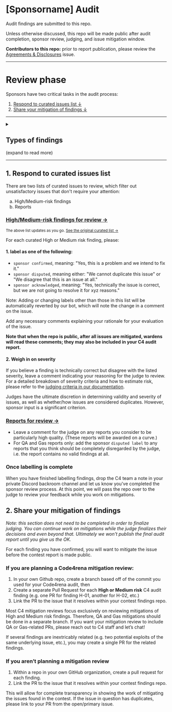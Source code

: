 
# [Sponsorname] Audit

Audit findings are submitted to this repo.

Unless otherwise discussed, this repo will be made public after audit completion, sponsor review, judging, and issue mitigation window.

**Contributors to this repo:** prior to report publication, please review the [Agreements & Disclosures](/issues/1) issue.

---
# Review phase 

Sponsors have two critical tasks in the audit process:
<var>
1. [Respond to curated issues list ↓](#1-respond-to-curated-issues-list)
2. [Share your mitigation of findings ↓](#2-share-your-mitigation-of-findings)

<hr>
  <details>
  <summary>&nbsp;&nbsp;&nbsp;&nbsp;&nbsp;<h2>Types of findings</h2> (expand to read more)</summary>

### High or Medium risk findings
Wardens submit issues without seeing each other's submissions, so keep in mind that there will always be findings that are duplicates. For all issues labeled `3 (High Risk)` or `2 (Medium Risk)`, these have been pre-sorted for you so that there is only one primary issue open per unique finding. All duplicates have been labeled `duplicate`, linked to a primary issue, and closed.


### QA reports, Gas reports, and Analyses

All warden submissions in these three categories are submitted as bulk listings of issues and recommendations:

- **[QA reports](https://docs.code4rena.com/roles/wardens/judging-criteria#qa-reports-low-non-critical)** include *all* low severity and non-critical findings from an individual warden.
- **[Gas reports](https://docs.code4rena.com/roles/wardens/judging-criteria#gas-reports)** include *all* gas optimization recommendations from an individual warden.
- **[Analyses](https://docs.code4rena.com/roles/sponsors#analysis-pool)** contain high-level advice and review of the code: the "forest" to individual findings' "trees.”
</details>
<hr>

## 1. Respond to curated issues list
There are two lists of curated issues to review, which filter out unsatisfactory issues that don't require your attention: 

&nbsp;&nbsp;&nbsp;a. High/Medium-risk findings<br/>
&nbsp;&nbsp;&nbsp;b. Reports

### [High/Medium-risk findings for review →](../../issues?q=is%3Aopen+is%3Aissue+label%3A"2+(Med+Risk)"%2C"3+(High+Risk)"+-label%3A"unsatisfactory"%2C"insufficient+quality+report"%2C"sponsor+acknowledged"%2C"sponsor+confirmed"%2C"sponsor+disputed"+)
<sup>The above list updates as you go. [See the original curated list →](../../issues?q=is%3Aopen+is%3Aissue+label%3A"2+(Med+Risk)"%2C"3+(High+Risk)"+-label%3A"unsatisfactory"%2C"insufficient+quality+report"%2C"sponsor+acknowledged"%2C"sponsor+confirmed"%2C"sponsor+disputed"+)</sup>

For each curated High or Medium risk finding, please:

#### 1. label as one of the following:

- `sponsor confirmed`, meaning: "Yes, this is a problem and we intend to fix it."
- `sponsor disputed`, meaning either: "We cannot duplicate this issue" or "We disagree that this is an issue at all."
- `sponsor acknowledged`, meaning: "Yes, technically the issue is correct, but we are not going to resolve it for xyz reasons."

Note: Adding or changing labels other than those in this list will be automatically reverted by our bot, which will note the change in a comment on the issue. 

Add any necessary comments explaining your rationale for your evaluation of the issue. 

**Note that when the repo is public, after all issues are mitigated, wardens will read these comments; they may also be included in your C4 audit report.**

#### 2. Weigh in on severity 

If you believe a finding is technically correct but disagree with the listed severity, leave a comment indicating your reasoning for the judge to review.
For a detailed breakdown of severity criteria and how to estimate risk, please refer to the [judging criteria in our documentation](https://docs.code4rena.com/awarding/judging-criteria/severity-categorization).

Judges have the ultimate discretion in determining validity and severity of issues, as well as whether/how issues are considered duplicates. However, sponsor input is a significant criterion.

### [Reports for review →](../../issues?q=is%3Aopen+is%3Aissue+-label%3Aunsatisfactory+-label%3A%22insufficient+quality+report%22+-label%3A%22sponsor+acknowledged%22+-label%3A%22sponsor+confirmed%22+-label%3A%22sponsor+disputed%22+-label%3A%22judge+review+requested%22+label%3A%22QA+%28Quality+Assurance%29%22%2C%22G+%28Gas+Optimization%29%22%2C%22analysis-advanced%22+)
- Leave a comment for the judge on any reports you consider to be particularly high quality. (These reports will be awarded on a curve.)
- For QA and Gas reports only: add the sponsor `disputed label` to any reports that you think should be completely disregarded by the judge, i.e. the report contains no valid findings at all.

### Once labelling is complete

When you have finished labelling findings, drop the C4 team a note in your private Discord backroom channel and let us know you've completed the sponsor review process. At this point, we will pass the repo over to the judge to review your feedback while you work on mitigations.  

## 2. Share your mitigation of findings

*Note: this section does not need to be completed in order to finalize judging. You can continue work on mitigations while the judge finalizes their decisions and even beyond that. Ultimately we won't publish the final audit report until you give us the OK.*

For each finding you have confirmed, you will want to mitigate the issue before the contest report is made public.

### If you are planning a Code4rena mitigation review:
1. In your own Github repo, create a branch based off of the commit you used for your Code4rena audit, then
2. Create a separate Pull Request for each **High or Medium risk** C4 audit finding (e.g. one PR for finding H-01, another for H-02, etc.)
3. Link the PR to the issue that it resolves within your contest findings repo.

Most C4 mitigation reviews focus exclusively on reviewing mitigations of High and Medium risk findings. Therefore, QA and Gas mitigations should be done in a separate branch. If you want your mitigation review to include QA or Gas-related PRs, please reach out to C4 staff and let’s chat!

If several findings are inextricably related (e.g. two potential exploits of the same underlying issue, etc.), you may create a single PR for the related findings.

### If you aren’t planning a mitigation review

1. Within a repo in your own GitHub organization, create a pull request for each finding.
2. Link the PR to the issue that it resolves within your contest findings repo.


This will allow for complete transparency in showing the work of mitigating the issues found in the contest. If the issue in question has duplicates, please link to your PR from the open/primary issue.
